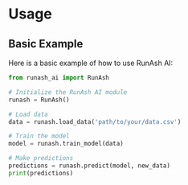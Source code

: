 # Usage

## Basic Example

Here is a basic example of how to use RunAsh AI:

```python
from runash_ai import RunAsh

# Initialize the RunAsh AI module
runash = RunAsh()

# Load data
data = runash.load_data('path/to/your/data.csv')

# Train the model
model = runash.train_model(data)

# Make predictions
predictions = runash.predict(model, new_data)
print(predictions)
